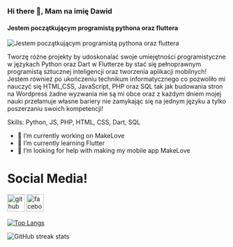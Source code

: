 ### Hi there 👋, Mam na imię Dawid
#### Jestem początkującym programistą pythona oraz fluttera
![Jestem początkującym programistą pythona oraz fluttera](https://img.freepik.com/free-photo/professional-programmer-working-late-dark-office_1098-18705.jpg)

Tworzę różne projekty by udoskonalać swoje umiejętności programistyczne w językach Python oraz Dart w Flutterze by stać się pełnoprawnym programistą sztucznej inteligencji oraz tworzenia aplikacji mobilnych! Jestem również po ukończeniu technikum informatycznego co pozwoliło mi nauczyć się HTML,CSS, JavaScript, PHP oraz SQL tak jak budowania stron na Wordpress żadne wyzwania nie są mi obce oraz z każdym dniem mojej nauki przełamuje własne bariery nie zamykając się na jednym języku a tylko poszerzaniu swoich kompetencji!

Skills: Python, JS, PHP, HTML, CSS, Dart, SQL

- 🔭 I’m currently working on  MakeLove 
- 🌱 I’m currently learning Flutter 
- 🤔 I’m looking for help with making my mobile app MakeLove 

# Social Media!
[<img src='https://cdn.jsdelivr.net/npm/simple-icons@3.0.1/icons/github.svg' alt='github' height='40'>](https://github.com/frazq)  [<img src='https://cdn.jsdelivr.net/npm/simple-icons@3.0.1/icons/facebook.svg' alt='facebook' height='40'>](https://www.facebook.com/CO.CI.DO.TEGO.TYPIE/)  

[![Top Langs](https://github-readme-stats.vercel.app/api/top-langs/?username=frazq)](https://github.com/anuraghazra/github-readme-stats)

![GitHub streak stats](https://streak-stats.demolab.com/?user=frazq)  

